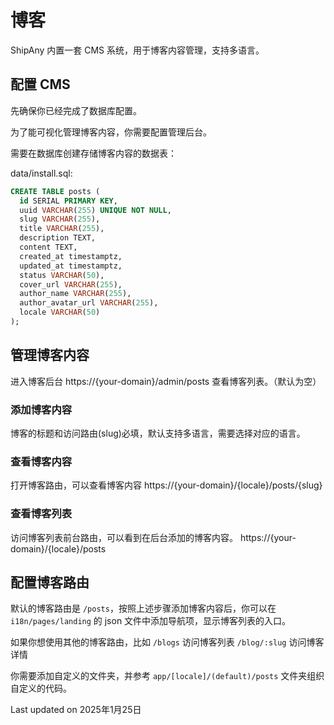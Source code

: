 # 博客

ShipAny 内置一套 CMS 系统，用于博客内容管理，支持多语言。

## 配置 CMS

先确保你已经完成了数据库配置。

为了能可视化管理博客内容，你需要配置管理后台。

需要在数据库创建存储博客内容的数据表：

data/install.sql:
```sql
CREATE TABLE posts (
  id SERIAL PRIMARY KEY,
  uuid VARCHAR(255) UNIQUE NOT NULL,
  slug VARCHAR(255),
  title VARCHAR(255),
  description TEXT,
  content TEXT,
  created_at timestamptz,
  updated_at timestamptz,
  status VARCHAR(50),
  cover_url VARCHAR(255),
  author_name VARCHAR(255),
  author_avatar_url VARCHAR(255),
  locale VARCHAR(50)
);
```

## 管理博客内容

进入博客后台 https://{your-domain}/admin/posts 查看博客列表。（默认为空）

### 添加博客内容

博客的标题和访问路由(slug)必填，默认支持多语言，需要选择对应的语言。

### 查看博客内容

打开博客路由，可以查看博客内容 https://{your-domain}/{locale}/posts/{slug}

### 查看博客列表

访问博客列表前台路由，可以看到在后台添加的博客内容。 https://{your-domain}/{locale}/posts

## 配置博客路由

默认的博客路由是 `/posts`，按照上述步骤添加博客内容后，你可以在 `i18n/pages/landing` 的 json 文件中添加导航项，显示博客列表的入口。

如果你想使用其他的博客路由，比如 `/blogs` 访问博客列表 `/blog/:slug` 访问博客详情

你需要添加自定义的文件夹，并参考 `app/[locale]/(default)/posts` 文件夹组织自定义的代码。

Last updated on 2025年1月25日